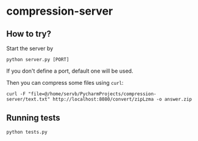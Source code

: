 # compression-server
## How to try?
Start the server by
```shell script
python server.py [PORT]
```

If you don't define a port, default one will be used.

Then you can compress some files using `curl`:
```shell script
curl -F "file=@/home/servb/PycharmProjects/compression-server/text.txt" http://localhost:8080/convert/zipLzma -o answer.zip
```

## Running tests
```shell script
python tests.py
```
